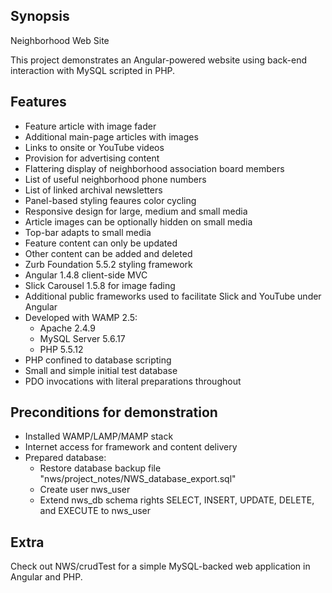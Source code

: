 ## Synopsis

Neighborhood Web Site

This project demonstrates an Angular-powered website using back-end 
  interaction with MySQL scripted in PHP.

## Features
- Feature article with image fader
- Additional main-page articles with images
- Links to onsite or YouTube videos
- Provision for advertising content
- Flattering display of neighborhood association board members
- List of useful neighborhood phone numbers
- List of linked archival newsletters
- Panel-based styling feaures color cycling
- Responsive design for large, medium and small media
- Article images can be optionally hidden on small media
- Top-bar adapts to small media
- Feature content can only be updated
- Other content can be added and deleted
- Zurb Foundation 5.5.2 styling framework
- Angular 1.4.8 client-side MVC
- Slick Carousel 1.5.8 for image fading
- Additional public frameworks used to facilitate Slick and YouTube under Angular
- Developed with WAMP 2.5:
    - Apache 2.4.9
    - MySQL Server 5.6.17
    - PHP 5.5.12
- PHP confined to database scripting
- Small and simple initial test database
- PDO invocations with literal preparations throughout

## Preconditions for demonstration
- Installed WAMP/LAMP/MAMP stack
- Internet access for framework and content delivery
- Prepared database:
    - Restore database backup file "nws/project_notes/NWS_database_export.sql"
    - Create user nws_user
    - Extend nws_db schema rights SELECT, INSERT, UPDATE, DELETE, and EXECUTE to nws_user

## Extra
Check out NWS/crudTest for a simple MySQL-backed web application in Angular and PHP.
